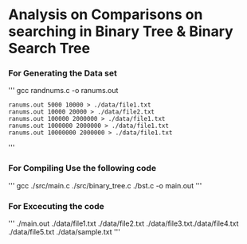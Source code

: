 # Analysis on Comparisons on searching in Binary Tree & Binary Search Tree

###  For  Generating the Data set
''' 
	gcc randnums.c -o ranums.out
	
	ranums.out 5000 10000 > ./data/file1.txt
	ranums.out 10000 20000 > ./data/file2.txt
	ranums.out 100000 2000000 > ./data/file1.txt
	ranums.out 1000000 2000000 > ./data/file1.txt
	ranums.out 10000000 2000000 > ./data/file1.txt
'''
### For Compiling Use the following code
'''
	gcc ./src/main.c ./src/binary_tree.c ./bst.c -o main.out
'''

### For  Excecuting the code
'''	
	./main.out ./data/file1.txt ./data/file2.txt ./data/file3.txt./data/file4.txt ./data/file5.txt ./data/sample.txt
'''
